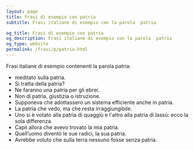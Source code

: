 ```yaml
---
layout: page
title: Frasi di esempio con patria 
subtitle: Frasi italiane di esempio con la parola  patria

og_title: Frasi di esempio con patria 
og_description: Frasi italiane di esempio con la parola  patria
og_type: website
permalink: /frasi/p/patria.html
---
```


Frasi italiane di esempio contenenti la parola patria:


- meditato sulla patria.
- Si tratta della patria?
- Ne faranno una patria per gli ebrei.
- Non di patria, giustizia o istruzione.
- Supponeva che adottassero un sistema efficiente anche in patria.
- La patria che vedo, ma che resta irraggiungibile.
- Uno si è votato alla patria di quaggiù e l'altro alla patria di lassù: ecco la sola differenza.
- Capii allora che avevo trovato la mia patria.
- Quell’uomo diventò le sue radici, la sua patria.
- Avrebbe voluto che sulla terra nessuno fosse senza patria.
